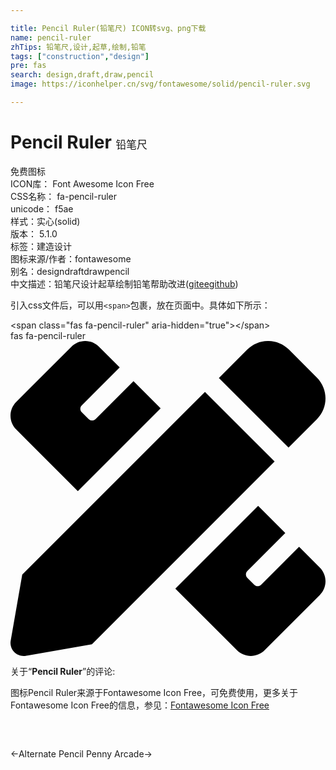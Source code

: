 ```yaml
---

title: Pencil Ruler(铅笔尺) ICON转svg、png下载
name: pencil-ruler
zhTips: 铅笔尺,设计,起草,绘制,铅笔
tags: ["construction","design"]
pre: fas
search: design,draft,draw,pencil
image: https://iconhelper.cn/svg/fontawesome/solid/pencil-ruler.svg

---
```


# Pencil Ruler  <small style="font-size: 60%;font-weight: 100">铅笔尺</small>


<div class="detail-page">
<p>
<span><span class="badge-success badge">免费图标</span> </span>
<br/>
<span>
ICON库：
<span class="badge-secondary badge">Font Awesome Icon Free</span> 
</span>
<br/>
<span>
CSS名称：
<span class="badge-secondary badge">fa-pencil-ruler</span> 
</span>
<br/>
<span>
unicode：
<span class="badge-secondary badge">f5ae</span> 
<copy-btn content='f5ae' btn-title=""></copy-btn>
<copy-btn :content='String.fromCodePoint(parseInt("f5ae", 16))' btn-title="复制U"></copy-btn>
</span><br/><span>样式：<span class="badge-light badge">实心(solid)</span></span>
<br/>
<span>
版本：
<span class="badge-secondary badge">5.1.0</span> 
</span><br/><span>标签：<span class="badge-light badge"><router-link to="/tags/construction.html">建造</router-link></span><span class="badge-light badge"><router-link to="/tags/design.html">设计</router-link></span></span>
<br/>
<span>图标来源/作者：<span class="badge-light badge">fontawesome</span></span> 
<br/>
<span>别名：<span class="badge-light badge">design</span><span class="badge-light badge">draft</span><span class="badge-light badge">draw</span><span class="badge-light badge">pencil</span></span><br/><span class="zh-detail">中文描述：<span class="badge-primary badge">铅笔尺</span><span class="badge-primary badge">设计</span><span class="badge-primary badge">起草</span><span class="badge-primary badge">绘制</span><span class="badge-primary badge">铅笔</span><span class="help-link"><span>帮助改进</span>(<a href="https://gitee.com/liuwave/icon-helper/edit/master/json/fontawesome/solid/pencil-ruler.json" target="_blank" rel="noopener noreferrer">gitee</a><a href="https://github.com/liuwave/icon-helper/edit/master/json/fontawesome/solid/pencil-ruler.json" target="_blank" rel="noopener noreferrer">github</a></span>)</span><br/>
</p>
</div>
<div class="alert alert-dark">
  <i class="fas fa-pencil-ruler fa-xs"></i>
  <i class="fas fa-pencil-ruler fa-sm"></i>
  <i class="fas fa-pencil-ruler fa-lg"></i>
  <i class="fas fa-pencil-ruler fa-2x"></i>
  <i class="fas fa-pencil-ruler fa-3x"></i>
  <i class="fas fa-pencil-ruler fa-5x"></i>
  <i class="fas fa-pencil-ruler fa-7x"></i>
</div>
<div>
  <p>引入css文件后，可以用<code>&lt;span&gt;</code>包裹，放在页面中。具体如下所示：    
  </p>
  <div class="alert alert-primary" style="font-size: 14px">
    &lt;span class="fas fa-pencil-ruler" aria-hidden="true"&gt;&lt;/span&gt;
    <copy-btn content='<span class="fas fa-pencil-ruler" aria-hidden="true"></span>'></copy-btn>
  </div>
  <div class="alert alert-secondary">
    <i class="fas fa-pencil-ruler"
    style="font-size: 24px"
    aria-hidden="true"></i> fas fa-pencil-ruler
    <copy-btn content="fas fa-pencil-ruler" btn-title="复制图标名称"></copy-btn>
  </div>
</div>
<div id="svg" class="svg-wrap">
<svg xmlns="http://www.w3.org/2000/svg" viewBox="0 0 512 512"><path d="M109.46 244.04l134.58-134.56-44.12-44.12-61.68 61.68a7.919 7.919 0 0 1-11.21 0l-11.21-11.21c-3.1-3.1-3.1-8.12 0-11.21l61.68-61.68-33.64-33.65C131.47-3.1 111.39-3.1 99 9.29L9.29 99c-12.38 12.39-12.39 32.47 0 44.86l100.17 100.18zm388.47-116.8c18.76-18.76 18.75-49.17 0-67.93l-45.25-45.25c-18.76-18.76-49.18-18.76-67.95 0l-46.02 46.01 113.2 113.2 46.02-46.03zM316.08 82.71l-297 296.96L.32 487.11c-2.53 14.49 10.09 27.11 24.59 24.56l107.45-18.84L429.28 195.9 316.08 82.71zm186.63 285.43l-33.64-33.64-61.68 61.68c-3.1 3.1-8.12 3.1-11.21 0l-11.21-11.21c-3.09-3.1-3.09-8.12 0-11.21l61.68-61.68-44.14-44.14L267.93 402.5l100.21 100.2c12.39 12.39 32.47 12.39 44.86 0l89.71-89.7c12.39-12.39 12.39-32.47 0-44.86z"/></svg>
</div>
<detail full-name='fa-pencil-ruler'></detail>
<div class="icon-detail__container">
<p>关于“<b>Pencil Ruler</b>”的评论:</p>
</div>
<Vssue title="关于“Pencil Ruler”的评论" />    
<div><p>图标Pencil Ruler来源于Fontawesome Icon Free，可免费使用，更多关于  Fontawesome Icon Free的信息，参见：<a target="_blank" href="https://iconhelper.cn/fontawesome.html">Fontawesome Icon Free</a>
</p></div>

<div style="padding:2rem 0 " class="page-nav"><p class="inner"><span class="prev">←<router-link to="/icon/solid/pencil-alt.html">Alternate Pencil</router-link></span> <span class="next"><router-link to="/icon/brands/penny-arcade.html">Penny Arcade</router-link>→</span></p></div>
